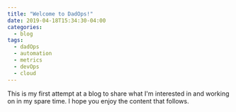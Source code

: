 ```yaml
---
title: "Welcome to DadOps!"
date: 2019-04-18T15:34:30-04:00
categories:
  - blog
tags:
  - dadOps
  - automation
  - metrics
  - devOps
  - cloud
---
```


This is my first attempt at a blog to share what I'm interested in and working on in my spare time. I hope you enjoy the content that follows.
